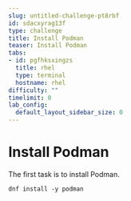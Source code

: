 ```yaml
---
slug: untitled-challenge-pt8rbf
id: sdacxyrag13f
type: challenge
title: Install Podman
teaser: Install Podman
tabs:
- id: pgfhksxingzs
  title: rhel
  type: terminal
  hostname: rhel
difficulty: ""
timelimit: 0
lab_config:
  default_layout_sidebar_size: 0
---
```

Install Podman
===
The first task is to install Podman.

```bash,run
dnf install -y podman
```
